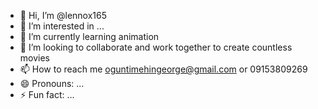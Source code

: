 - 👋 Hi, I’m @lennox165
- 👀 I’m interested in ...
- 🌱 I’m currently learning animation 
- 💞️ I’m looking to collaborate and work together to create countless movies
- 📫 How to reach me oguntimehingeorge@gmail.com or 09153809269
- 😄 Pronouns: ...
- ⚡ Fun fact: ...

<!---
lennox165/lennox165 is a ✨ special ✨ repository because its `README.md` (this file) appears on your GitHub profile.
You can click the Preview link to take a look at your changes.
--->

